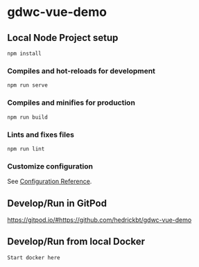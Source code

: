 # gdwc-vue-demo

## Local Node Project setup
```
npm install
```

### Compiles and hot-reloads for development
```
npm run serve
```

### Compiles and minifies for production
```
npm run build
```

### Lints and fixes files
```
npm run lint
```

### Customize configuration
See [Configuration Reference](https://cli.vuejs.org/config/).

## Develop/Run in GitPod
https://gitpod.io/#https://github.com/hedrickbt/gdwc-vue-demo

## Develop/Run from local Docker
```
Start docker here
```
